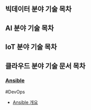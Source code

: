 ## 빅데이터 분야 기술 목차

## AI 분야 기술 목차

## IoT 분야 기술 목차

## 클라우드 분야 기술 문서 목차

### [Ansible](https://github.com/dataignitelab/cloud_docs/blob/main/ansible)
#DevOps
* [Ansible 개요](https://github.com/dataignitelab/cloud_docs/blob/main/ansible/01_ansible_개요.md)
